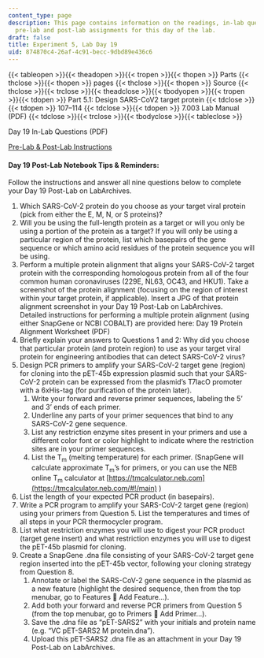 ```yaml
---
content_type: page
description: This page contains information on the readings, in-lab questions, and
  pre-lab and post-lab assignments for this day of the lab.
draft: false
title: Experiment 5, Lab Day 19
uid: 874870c4-26af-4c91-becc-9dbd89e436c6
---
```

{{< tableopen >}}{{< theadopen >}}{{< tropen >}}{{< thopen >}}
Parts
{{< thclose >}}{{< thopen >}}
pages
{{< thclose >}}{{< thopen >}}
Source
{{< thclose >}}{{< trclose >}}{{< theadclose >}}{{< tbodyopen >}}{{< tropen >}}{{< tdopen >}}
Part 5.1: Design SARS-CoV2 target protein
{{< tdclose >}}{{< tdopen >}}
107–114
{{< tdclose >}}{{< tdopen >}}
7.003 Lab Manual (PDF)
{{< tdclose >}}{{< trclose >}}{{< tbodyclose >}}{{< tableclose >}}

Day 19 In-Lab Questions (PDF)

[Pre-Lab & Post-Lab Instructions](https://draft.ocw.mit.edu/courses/7-003-applied-molecular-biology-lab-spring-2022/pages/lab-notebook-instructions/)

#### Day 19 Post-Lab Notebook Tips & Reminders:

Follow the instructions and answer all nine questions below to complete your Day 19 Post-Lab on LabArchives.

1. Which SARS-CoV-2 protein do you choose as your target viral protein (pick from either the E, M, N, or S proteins)?
2. Will you be using the full-length protein as a target or will you only be using a portion of the protein as a target? If you will only be using a particular region of the protein, list which basepairs of the gene sequence or which amino acid residues of the protein sequence you will be using.
3. Perform a multiple protein alignment that aligns your SARS-CoV-2 target protein with the corresponding homologous protein from all of the four common human coronaviruses (229E, NL63, OC43, and HKU1). Take a screenshot of the protein alignment (focusing on the region of interest within your target protein, if applicable). Insert a JPG of that protein alignment screenshot in your Day 19 Post-Lab on LabArchives.   
    Detailed instructions for performing a multiple protein alignment (using either SnapGene or NCBI COBALT) are provided here: Day 19 Protein Alignment Worksheet (PDF)
4. Briefly explain your answers to Questions 1 and 2: Why did you choose that particular protein (and protein region) to use as your target viral protein for engineering antibodies that can detect SARS-CoV-2 virus?
5. Design PCR primers to amplify your SARS-CoV-2 target gene (region) for cloning into the pET-45b expression plasmid such that your SARS-CoV-2 protein can be expressed from the plasmid’s T7lacO promoter with a 6xHis-tag (for purification of the protein later).
    1. Write your forward and reverse primer sequences, labeling the 5’ and 3’ ends of each primer.
    2. Underline any parts of your primer sequences that bind to any SARS-CoV-2 gene sequence.
    3. List any restriction enzyme sites present in your primers and use a different color font or color highlight to indicate where the restriction sites are in your primer sequences.
    4. List the T<sub>m</sub> (melting temperature) for each primer. (SnapGene will calculate approximate T<sub>m</sub>’s for primers, or you can use the NEB online T<sub>m</sub> calculator at [https://tmcalculator.neb.com](https://tmcalculator.neb.com/#!/main) )
6. List the length of your expected PCR product (in basepairs).
7. Write a PCR program to amplify your SARS-CoV-2 target gene (region) using your primers from Question 5. List the temperatures and times of all steps in your PCR thermocycler program.
8. List what restriction enzymes you will use to digest your PCR product (target gene insert) and what restriction enzymes you will use to digest the pET-45b plasmid for cloning.
9. Create a SnapGene .dna file consisting of your SARS-CoV-2 target gene region inserted into the pET-45b vector, following your cloning strategy from Question 8.
    1. Annotate or label the SARS-CoV-2 gene sequence in the plasmid as a new feature (highlight the desired sequence, then from the top menubar, go to Features  Add Feature…).
    2. Add both your forward and reverse PCR primers from Question 5 (from the top menubar, go to Primers  Add Primer…).
    3. Save the .dna file as “pET-SARS2” with your initials and protein name (e.g. “VC pET-SARS2 M protein.dna”).
    4. Upload this pET-SARS2 .dna file as an attachment in your Day 19 Post-Lab on LabArchives.